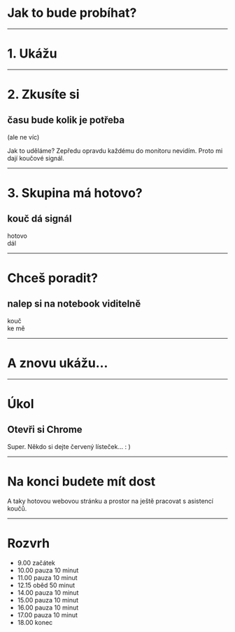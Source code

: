 <!-- .slide: data-state="c-slide-inter" -->
# Jak to bude probíhat?

---

# 1. Ukážu

---

# 2. Zkusíte si

## času bude kolik je potřeba

(ale ne víc)

>>>
Jak to uděláme? Zepředu opravdu každému do monitoru nevidím. Proto mi dají koučové signál.

---

# 3. Skupina má hotovo?

## kouč dá signál <!-- .element: class="fragment" -->

hotovo <br>dál <!-- .element: class="fragment c-postit-green"  -->

---

# Chceš poradit?

## nalep si na notebook viditelně <!-- .element: class="fragment" -->

kouč<br>ke mě <!-- .element: class="fragment c-postit-red" -->

---

# A znovu ukážu…

---

<!-- .slide: data-state="c-slide-task" -->

# Úkol

## Otevři si Chrome

>>>
Super. Někdo si dejte červený lísteček… : )

---

# Na konci budete mít dost

>>>
A taky hotovou webovou stránku a prostor na ještě pracovat s asistencí koučů.

---

# Rozvrh

- 9.00 začátek
- 10.00 pauza 10 minut
- 11.00 pauza 10 minut
- 12.15 oběd 50 minut
- 14.00 pauza 10 minut
- 15.00 pauza 10 minut
- 16.00 pauza 10 minut
- 17.00 pauza 10 minut
- 18.00 konec
<!-- .element: class="c-text-left" -->
